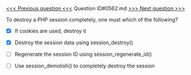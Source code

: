 [<<< Previous question <<<](0561.md)  Question ID#0562.md  [>>> Next question >>>](0563.md) 

To destroy a PHP session completely, one must which of the following?





- [x]  If cookies are used, destroy it

- [x]  Destroy the session data using session_destroy()

- [ ]  Regenerate the session ID using session_regenerate_id()

- [ ]  Use session_demolish() to completely destroy the session

